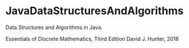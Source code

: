 # JavaDataStructuresAndAlgorithms
Data Structures and Algorithms in Java.

Essentials of Discrete Mathematics, Third Edition
David J. Hunter, 2018

